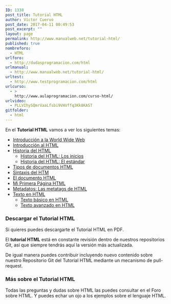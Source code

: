```yaml
---
ID: 1338
post_title: Tutorial HTML
author: Víctor Cuervo
post_date: 2017-04-11 00:49:53
post_excerpt: ""
layout: page
permalink: http://www.manualweb.net/tutorial-html/
published: true
nombreforo:
  - HTML
urlforo:
  - http://dudasprogramacion.com/html
urlmanual:
  - http://www.manualweb.net/tutorial-html/
urltest:
  - http://www.testprogramacion.com/html
urlcurso:
  - >
    http://www.aulaprogramacion.com/curso-html/
urlvideo:
  - PLLVIhySQmrVaaLfsbi9VHVffq3Kk8KAST
gitfolder:
  - html
---
```

En el **Tutorial HTML** vamos a ver los siguientes temas:

*   [Introducción a la World Wide Web][1]
*   [Introducción al HTML][2]
*   [Historia del HTML][3] 
    *   [Historia del HTML: Los inicios][4]
    *   [Historia del HTML: El estándar][5]
*   [Tipos de documentos HTML][6]
*   [Sintaxis del HTM][7]
*   [El documento HTML][8]
*   [Mi Primera Página HTML][9]
*   [Metadatos: Las metatags de HTML][10]
*   [Texto en HTML][11] 
    *   [Texto básico en HTML][12]
    *   [Texto avanzado en HTML][13]

### Descargar el Tutorial HTML

Si quieres puedes descargarte el Tutorial HTML en PDF.

El **tutorial HTML** está en constante revisión dentro de nuestros repositorios Git, así que siempre tendrás aquí la versión más actualizada.

De igual manera puedes contribuir incluyendo nuevo contenido sobre nuestro Repositorio Git del Tutorial HTML mediante un mecanismo de pull-request.

### Más sobre el Tutorial HTML

Todas las preguntas y dudas sobre HTML las puedes consultar en el Foro sobre HTML. Y puedes echar un ojo a los ejemplos sobre el lenguaje HTML.

 [1]: http://www.manualweb.net/html/introduccion-a-la-world-wide-web/
 [2]: http://www.manualweb.net/html/introduccion-al-html/
 [3]: http://www.manualweb.net/html/historia-del-html/
 [4]: http://www.manualweb.net/html/historia-del-html-los-inicios/
 [5]: http://www.manualweb.net/html/historia-del-html-el-estandar/
 [6]: http://www.manualweb.net/html/tipos-documentos-html/
 [7]: http://www.manualweb.net/html/sintaxis-del-html/
 [8]: http://www.manualweb.net/html/documento-html/
 [9]: http://www.manualweb.net/html/primera-pagina-html/
 [10]: http://www.manualweb.net/html/metadatos-las-metatags-html/
 [11]: http://www.manualweb.net/html/texto-html/
 [12]: http://www.manualweb.net/html/texto-basico-html/
 [13]: http://www.manualweb.net/html/texto-avanzado-html/